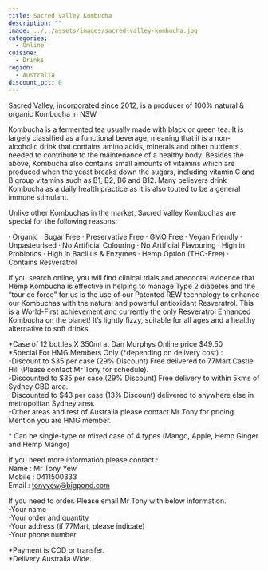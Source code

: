 ```yaml
---
title: Sacred Valley Kombucha
description: ""
image: ../../assets/images/sacred-valley-kombucha.jpg
categories:
  - Online
cuisine:
  - Drinks
region:
  - Australia
discount_pct: 0
---
```

Sacred Valley, incorporated since 2012, is a producer of 100% natural & organic Kombucha in NSW

Kombucha is a fermented tea usually made with black or green tea. It is largely classified as a functional beverage, meaning that it is a non-alcoholic drink that contains amino acids, minerals and other nutrients needed to contribute to the maintenance of a healthy body. Besides the above, Kombucha also contains small amounts of vitamins which are produced when the yeast breaks down the sugars, including vitamin C and B group vitamins such as B1, B2, B6 and B12. Many believers drink Kombucha as a daily health practice as it is also touted to be a general immune stimulant. 

Unlike other Kombuchas in the market, Sacred Valley Kombuchas are special for the following reasons: 

· Organic · Sugar Free · Preservative Free · GMO Free · Vegan Friendly · Unpasteurised · No Artificial Colouring · No Artificial Flavouring · High in Probiotics · High in Bacillus & Enzymes · Hemp Option (THC-Free) · Contains Resveratrol

If you search online, you will find clinical trials and anecdotal evidence that Hemp Kombucha is effective in helping to manage Type 2 diabetes and the “tour de force” for us is the use of our Patented REW technology to enhance our Kombuchas with the natural and powerful antioxidant Resveratrol. This is a World-First achievement and currently the only Resveratrol Enhanced Kombucha on the planet! It’s lightly fizzy, suitable for all ages and a healthy alternative to soft drinks. 

\*Case of 12 bottles X 350ml at Dan Murphys Online price $49.50 \
\*Special For HMG Members Only (\*depending on delivery cost) :\
-Discount to $35 per case (29% Discount) Free delivered to 77Mart Castle Hill (Please contact Mr Tony for schedule).\
-Discounted to $35 per case (29% Discount) Free delivery to within 5kms of Sydney CBD area.\
-Discounted to $43 per case (13% Discount) delivered to anywhere else in metropolitan Sydney area.\
-Other areas and rest of Australia please contact Mr Tony for pricing. Mention you are HMG member.

\* Can be single-type or mixed case of 4 types (Mango, Apple, Hemp Ginger and Hemp Mango)



If you need more information please contact :\
Name : Mr Tony Yew\
Mobile : 0411500333\
Email : tonyyew@bigpond.com

If you need to order. Please email Mr Tony with below information. \
-Your name\
-Your order and quantity \
-Your address (if 77Mart, please indicate)\
-Your phone number

\*Payment is COD or transfer.\
*Delivery Australia Wide.
